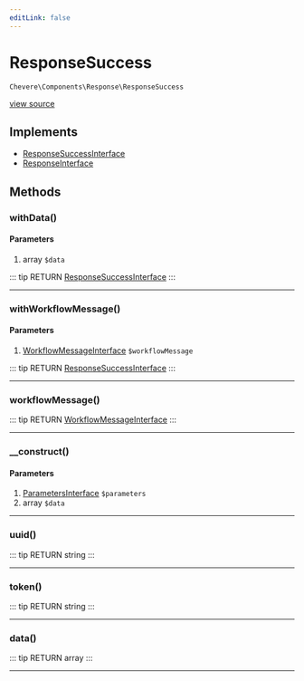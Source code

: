 ```yaml
---
editLink: false
---
```


# ResponseSuccess

`Chevere\Components\Response\ResponseSuccess`

[view source](https://github.com/chevere/chevere/blob/master/src/Chevere/Components/Response/ResponseSuccess.php)

## Implements

- [ResponseSuccessInterface](../../Interfaces/Response/ResponseSuccessInterface.md)
- [ResponseInterface](../../Interfaces/Response/ResponseInterface.md)

## Methods

### withData()

#### Parameters

1. array `$data`

::: tip RETURN
[ResponseSuccessInterface](../../Interfaces/Response/ResponseSuccessInterface.md)
:::

---

### withWorkflowMessage()

#### Parameters

1. [WorkflowMessageInterface](../../Interfaces/Workflow/WorkflowMessageInterface.md) `$workflowMessage`

::: tip RETURN
[ResponseSuccessInterface](../../Interfaces/Response/ResponseSuccessInterface.md)
:::

---

### workflowMessage()

::: tip RETURN
[WorkflowMessageInterface](../../Interfaces/Workflow/WorkflowMessageInterface.md)
:::

---

### __construct()

#### Parameters

1. [ParametersInterface](../../Interfaces/Parameter/ParametersInterface.md) `$parameters`
2. array `$data`

---

### uuid()

::: tip RETURN
string
:::

---

### token()

::: tip RETURN
string
:::

---

### data()

::: tip RETURN
array
:::

---
